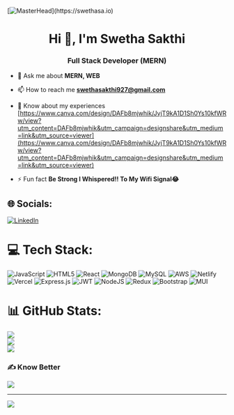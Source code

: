 [![MasterHead](https://1.bp.blogspot.com/-7A4WynwLsM...)](https://swethasa.io)

<h1 align="center">Hi 👋, I'm Swetha Sakthi</h1>
<h3 align="center">Full Stack Developer (MERN)</h3>

- 💬 Ask me about **MERN, WEB**

- 📫 How to reach me **swethasakthi927@gmail.com**

- 📄 Know about my experiences [https://www.canva.com/design/DAFb8mjwhik/JvjT9kA1D1Sh0Ys10kfWRw/view?utm_content=DAFb8mjwhik&utm_campaign=designshare&utm_medium=link&utm_source=viewer](https://www.canva.com/design/DAFb8mjwhik/JvjT9kA1D1Sh0Ys10kfWRw/view?utm_content=DAFb8mjwhik&utm_campaign=designshare&utm_medium=link&utm_source=viewer)

- ⚡ Fun fact **Be Strong I Whispered!! To My Wifi Signal😂**


## 🌐 Socials:
[![LinkedIn](https://img.shields.io/badge/LinkedIn-%230077B5.svg?logo=linkedin&logoColor=white)](https://linkedin.com/in/swetha-sakthi-6a8920230) 

# 💻 Tech Stack:
![JavaScript](https://img.shields.io/badge/javascript-%23323330.svg?style=for-the-badge&logo=javascript&logoColor=%23F7DF1E) ![HTML5](https://img.shields.io/badge/html5-%23E34F26.svg?style=for-the-badge&logo=html5&logoColor=white) ![React](https://img.shields.io/badge/react-%2320232a.svg?style=for-the-badge&logo=react&logoColor=%2361DAFB) ![MongoDB](https://img.shields.io/badge/MongoDB-%234ea94b.svg?style=for-the-badge&logo=mongodb&logoColor=white) ![MySQL](https://img.shields.io/badge/mysql-%2300f.svg?style=for-the-badge&logo=mysql&logoColor=white) ![AWS](https://img.shields.io/badge/AWS-%23FF9900.svg?style=for-the-badge&logo=amazon-aws&logoColor=white) ![Netlify](https://img.shields.io/badge/netlify-%23000000.svg?style=for-the-badge&logo=netlify&logoColor=#00C7B7) ![Vercel](https://img.shields.io/badge/vercel-%23000000.svg?style=for-the-badge&logo=vercel&logoColor=white) ![Express.js](https://img.shields.io/badge/express.js-%23404d59.svg?style=for-the-badge&logo=express&logoColor=%2361DAFB) ![JWT](https://img.shields.io/badge/JWT-black?style=for-the-badge&logo=JSON%20web%20tokens) ![NodeJS](https://img.shields.io/badge/node.js-6DA55F?style=for-the-badge&logo=node.js&logoColor=white) ![Redux](https://img.shields.io/badge/redux-%23593d88.svg?style=for-the-badge&logo=redux&logoColor=white) ![Bootstrap](https://img.shields.io/badge/bootstrap-%23563D7C.svg?style=for-the-badge&logo=bootstrap&logoColor=white) ![MUI](https://img.shields.io/badge/MUI-%230081CB.svg?style=for-the-badge&logo=material-ui&logoColor=white)
# 📊 GitHub Stats:
![](https://github-readme-stats.vercel.app/api?username=SwethaSa&theme=radical&hide_border=false&include_all_commits=false&count_private=false)<br/>
![](https://github-readme-streak-stats.herokuapp.com/?user=SwethaSa&theme=radical&hide_border=false)<br/>
![](https://github-readme-stats.vercel.app/api/top-langs/?username=SwethaSa&theme=radical&hide_border=false&include_all_commits=false&count_private=false&layout=compact)

### ✍️ Know Better
![](https://quotes-github-readme.vercel.app/api?type=horizontal&theme=radical)

---
[![](https://visitcount.itsvg.in/api?id=SwethaSa&icon=0&color=0)](https://visitcount.itsvg.in)


